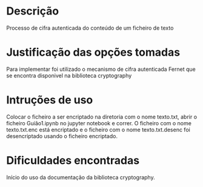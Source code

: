 # Descrição

Processo de cifra autenticada do conteúdo de um ficheiro de texto

# Justificação das opções tomadas

Para implementar foi utilizado o mecanismo de cifra autenticada Fernet que se encontra disponivel na biblioteca cryptography

# Intruções de uso

Colocar o ficheiro a ser encriptado na diretoria com o nome texto.txt, abrir o ficheiro Guião1.ipynb no jupyter notebook e correr. O ficheiro com o nome texto.txt.enc está encriptado e o ficheiro com o nome texto.txt.desenc foi desencriptado usando o ficheiro encriptado.

# Dificuldades encontradas

Início do uso da documentação da biblioteca cryptography.


